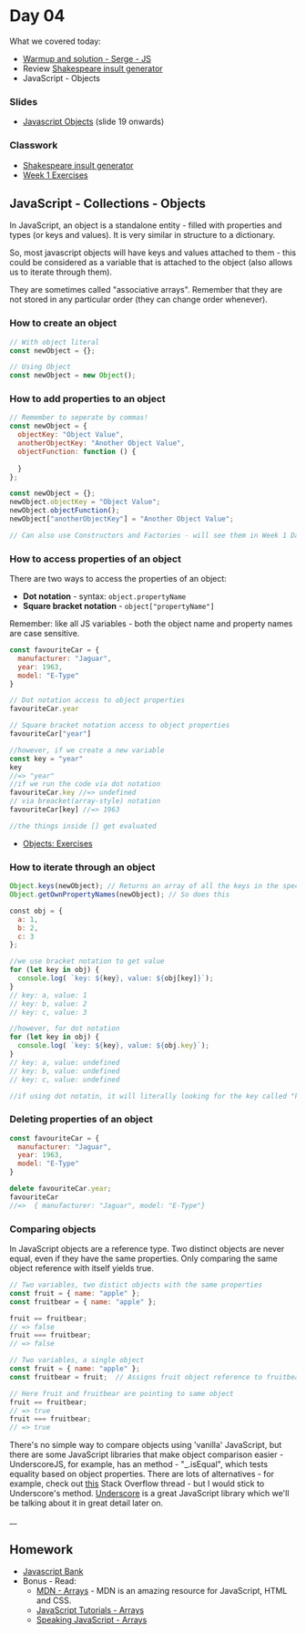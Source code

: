 # Day 04

What we covered today:

* ​[Warmup and solution - Serge - JS​](https://github.com/liaa2/wdi29-homework/tree/master/warmups/week01/day04_sergeSays)
* Review [Shakespeare insult generator​](https://github.com/textchimp/wdi-29/tree/master/week1/insult-generator)
* JavaScript - Objects

### Slides <a id="slides"></a>

* ​[Javascript Objects​](https://textchimp.github.io/wdi-29/week1/javascript-collections.pdf) \(slide 19 onwards\)

### Classwork <a id="classwork"></a>

* ​[Shakespeare insult generator​](https://github.com/textchimp/wdi-29/tree/master/week1/insult-generator)
* ​[Week 1 Exercises​](https://github.com/textchimp/wdi-29/tree/master/week1)

## JavaScript - Collections - Objects <a id="javascript-collections-objects"></a>

In JavaScript, an object is a standalone entity - filled with properties and types \(or keys and values\). It is very similar in structure to a dictionary.

So, most javascript objects will have keys and values attached to them - this could be considered as a variable that is attached to the object \(also allows us to iterate through them\).

They are sometimes called "associative arrays". Remember that they are not stored in any particular order \(they can change order whenever\).

### How to create an object <a id="how-to-create-an-object"></a>

```javascript
// With object literal
const newObject = {};

​// Using Object
const newObject = new Object();
```

### How to add properties to an object <a id="how-to-add-properties-to-an-object"></a>

```javascript
// Remember to seperate by commas!
const newObject = {  
  objectKey: "Object Value",  
  anotherObjectKey: "Another Object Value",  
  objectFunction: function () {​ 
     
  }
};​

const newObject = {};
newObject.objectKey = "Object Value";
newObject.objectFunction();
newObject["anotherObjectKey"] = "Another Object Value";​

// Can also use Constructors and Factories - will see them in Week 1 Day 5 notes.
```

### How to access properties of an object <a id="how-to-access-properties-of-an-object"></a>

There are two ways to access the properties of an object:

* **Dot notation** - syntax: `object.propertyName`
* **Square bracket notation** - `object["propertyName"]`

Remember: like all JS variables - both the object name and property names are case sensitive.

```javascript
const favouriteCar = {  
  manufacturer: "Jaguar",  
  year: 1963,  
  model: "E-Type"
}​

// Dot notation access to object properties
favouriteCar.year​

// Square bracket notation access to object properties
favouriteCar["year"]

//however, if we create a new variable 
const key = "year"
key 
//=> "year"
//if we run the code via dot notation
favouriteCar.key //=> undefined
// via breacket(array-style) notation
favouriteCar[key] //=> 1963

//the things inside [] get evaluated
```

* ​[Objects: Exercises](https://gist.github.com/textchimp/23db045edf474762828a9e912912c873)​

### How to iterate through an object <a id="how-to-iterate-through-an-object"></a>

```javascript
Object.keys(newObject); // Returns an array of all the keys in the specified object.
Object.getOwnPropertyNames(newObject); // So does this

​const obj = {  
  a: 1,  
  b: 2,  
  c: 3
};​

//we use bracket notation to get value
for (let key in obj) {  
  console.log( `key: ${key}, value: ${obj[key]}`);
}
// key: a, value: 1
// key: b, value: 2
// key: c, value: 3

//however, for dot notation
for (let key in obj) {  
  console.log( `key: ${key}, value: ${obj.key}`);
}
// key: a, value: undefined
// key: b, value: undefined
// key: c, value: undefined

//if using dot notatin, it will literally looking for the key called "key".
```

### Deleting properties of an object <a id="deleting-properties-of-an-object"></a>

```javascript
const favouriteCar = {  
  manufacturer: "Jaguar",  
  year: 1963,  
  model: "E-Type"
}​

delete favouriteCar.year;
favouriteCar
//=>  { manufacturer: "Jaguar", model: "E-Type"}​    
```

### Comparing objects <a id="comparing-objects"></a>

In JavaScript objects are a reference type. Two distinct objects are never equal, even if they have the same properties. Only comparing the same object reference with itself yields true.

```javascript
// Two variables, two distict objects with the same properties
const fruit = { name: "apple" };
const fruitbear = { name: "apple" };

​fruit == fruitbear;
// => false
fruit === fruitbear;
// => false​

// Two variables, a single object
const fruit = { name: "apple" };
const fruitbear = fruit;  // Assigns fruit object reference to fruitbear

​// Here fruit and fruitbear are pointing to same object
fruit == fruitbear;
// => true
fruit === fruitbear;
// => true
```

There's no simple way to compare objects using 'vanilla' JavaScript, but there are some JavaScript libraries that make object comparison easier - UnderscoreJS, for example, has an method - "\_.isEqual", which tests equality based on object properties. There are lots of alternatives - for example, check out [this](http://stackoverflow.com/questions/1068834/object-comparison-in-javascript) Stack Overflow thread - but I would stick to Underscore's method. [Underscore](http://underscorejs.org/) is a great JavaScript library which we'll be talking about it in great detail later on.

\_\_

## Homework <a id="homework"></a>

* ​[Javascript Bank](https://gist.github.com/textchimp/be5cff64c320d0e0aa3008db0f3bfe85)​
* Bonus - Read:
  * ​[MDN - Arrays](https://developer.mozilla.org/en-US/docs/Web/JavaScript/Reference/Global_Objects/Array) - MDN is an amazing resource for JavaScript, HTML and CSS.
  * ​[JavaScript Tutorials - Arrays](http://javascript.info/tutorial/array)​
  * ​[Speaking JavaScript - Arrays](http://speakingjs.com/es5/ch01.html#basic_arrays)​

